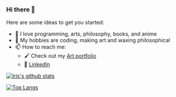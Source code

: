 ### Hi there 👋

Here are some ideas to get you started:

- 🔭 I love programming, arts, philosophy, books, and anime
- 🌱 My hobbies are coding, making art and waxing philosophical
- 📫 How to reach me: 
  - :paintbrush: Check out my [Art portfolio](https://www.behance.net/eyewrist)
  - :office: [LinkedIn](https://www.linkedin.com/in/iris-nguyen-1146a9172)

[![Iris's github stats](https://github-readme-stats.vercel.app/api?username=NguyenCuuNguyen&count_private=true&show_icons=true&theme=radical&hide_rank=false)](https://github.com/anuraghazra/github-readme-stats)


[![Top Langs](https://github-readme-stats.vercel.app/api/top-langs/?username=NguyenCuuNguyen)](https://github.com/NguyenCuuNguyen/github-readme-stats&count_private=true)
  
